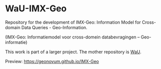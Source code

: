 # WaU-IMX-Geo
Repository for the development of IMX-Geo: Information Model for Cross-domain Data Queries - Geo-Information. 

(IMX-Geo: Informatiemodel voor cross-domein databevragingen – Geo-informatie)

This work is part of a larger project. The mother repository is [WaU](https://github.com/Geonovum/WaU).

Preview: https://geonovum.github.io/IMX-Geo
